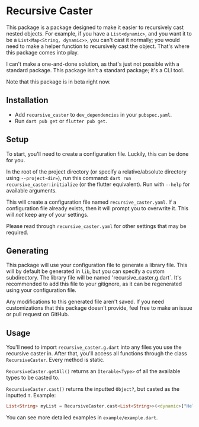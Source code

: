 # Recursive Caster

This package is a package designed to make it easier to recursively cast nested objects. For example, if you have a `List<dynamic>`, and you want it to be a `List<Map<String, dynamic>>`, you can't cast it normally; you would need to make a helper function to recursively cast the object. That's where this package comes into play.

I can't make a one-and-done solution, as that's just not possible with a standard package. This package isn't a standard package; it's a CLI tool.

Note that this package is in beta right now.

## Installation

- Add `recursive_caster` to `dev_dependencies` in your `pubspec.yaml`.
- Run `dart pub get` or `flutter pub get`.

## Setup

To start, you'll need to create a configuration file. Luckily, this can be done for you.

In the root of the project directory (or specify a relative/absolute directory using `--project-dir=`), run this command: `dart run recursive_caster:initialize` (or the flutter equivalent). Run with `--help` for available arguments.

This will create a configuration file named `recursive_caster.yaml`. If a configuration file already exists, then it will prompt you to overwrite it. This will *not* keep any of your settings.

Please read through `recursive_caster.yaml` for other settings that may be required.

## Generating

This package will use your configuration file to generate a library file. This will by default be generated in `lib`, but you can specify a custom subdirectory. The library file will be named 'recursive_caster.g.dart`. It's recommended to add this file to your gitignore, as it can be regenerated using your configuration file.

Any modifications to this generated file aren't saved. If you need customizations that this package doesn't provide, feel free to make an issue or pull request on GitHub.

## Usage

You'll need to import `recursive_caster.g.dart` into any files you use the recursive caster in. After that, you'll access all functions through the class `RecursiveCaster`. Every method is static.

`RecursiveCaster.getAll()` returns an `Iterable<Type>` of all the available types to be casted to.

`RecursiveCaster.cast()` returns the inputted `Object?`, but casted as the inputted `T`. Example:

```dart
List<String> myList = RecursiveCaster.cast<List<String>>(<dynamic>["Hello", "world!"]);
```

You can see more detailed examples in `example/example.dart`.
